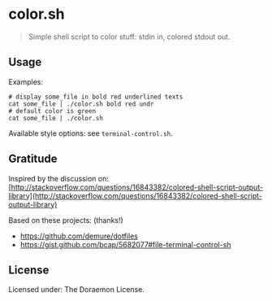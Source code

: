 # color.sh

> Simple shell script to color stuff: stdin in, colored stdout out.

## Usage
Examples:
```
# display some_file in bold red underlined texts
cat some_file | ./color.sh bold red undr
# default color is green
cat some_file | ./color.sh
```

Available style options: see `terminal-control.sh`.

## Gratitude
Inspired by the discussion on: [http://stackoverflow.com/questions/16843382/colored-shell-script-output-library](http://stackoverflow.com/questions/16843382/colored-shell-script-output-library)

Based on these projects: (thanks!)
- https://github.com/demure/dotfiles
- https://gist.github.com/bcap/5682077#file-terminal-control-sh

## License
Licensed under: The Doraemon License.
